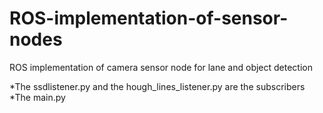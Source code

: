 # ROS-implementation-of-sensor-nodes
ROS implementation of camera sensor node for lane and object detection

*The ssdlistener.py and the hough_lines_listener.py are the subscribers
*The main.py
